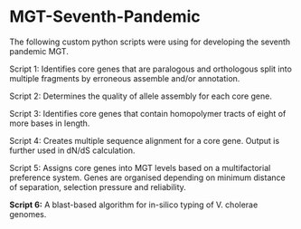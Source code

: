 # MGT-Seventh-Pandemic

The following custom python scripts were using for developing the seventh pandemic MGT.

Script 1: Identifies core genes that are paralogous and orthologous split into multiple fragments by erroneous assemble and/or annotation. 


Script 2: Determines the quality of allele assembly for each core gene. 


Script 3: Identifies core genes that contain homopolymer tracts of eight of more bases in length.


Script 4: Creates multiple sequence alignment for a core gene. Output is further used in dN/dS calculation.


Script 5: Assigns core genes into MGT levels based on a multifactorial preference system. Genes are organised depending on minimum distance of separation, selection pressure and reliability.


<b>Script 6:</b> A blast-based algorithm for in-silico typing of V. cholerae genomes. 
